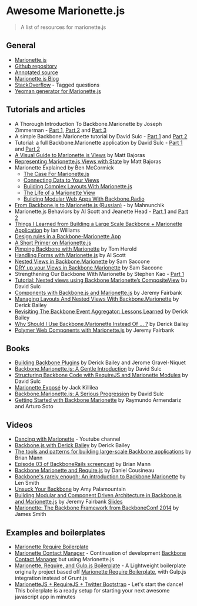 # Awesome Marionette.js

> A list of resources for marionette.js

## General

- [Marionette.js](http://marionettejs.com/)
- [Github repository](https://github.com/marionettejs/backbone.marionette)
- [Annotated source](http://marionettejs.com/annotated-src/backbone.marionette)
- [Marionette.js Blog](http://marionettejs.github.io/)
- [StackOverflow](http://stackoverflow.com/questions/tagged/marionette) - Tagged questions
- [Yeoman generator for Marionette.js](https://github.com/mrichard/generator-marionette)

## Tutorials and articles

- A Thorough Introduction To Backbone.Marionette by Joseph Zimmerman - [Part 1](http://www.smashingmagazine.com/2013/02/11/introduction-backbone-marionette/), [Part 2](http://www.smashingmagazine.com/2013/04/02/thorough-introduction-backbone-marionette-part-2-modules/) and [Part 3](http://www.smashingmagazine.com/2014/06/05/thorough-introduction-backbone-marionette-part-3/)
- A simple Backbone.Marionette tutorial by David Sulc - [Part 1](http://davidsulc.com/blog/2012/04/15/a-simple-backbone-marionette-tutorial/) and [Part 2](http://davidsulc.com/blog/2012/04/22/a-simple-backbone-marionette-tutorial-part-2/)
- Tutorial: a full Backbone.Marionette application by David Sulc - [Part 1](http://davidsulc.com/blog/2012/05/06/tutorial-a-full-backbone-marionette-application-part-1/) and [Part 2](http://davidsulc.com/blog/2012/05/13/tutorial-a-full-backbone-marionette-application-part-2/)
- [A Visual Guide to Marionette.js Views](http://www.artandlogic.com/blog/2013/03/a-visual-guide-to-marionette-js-views/) by Matt Bajoras
- [Representing Marionette.js Views with State](http://www.artandlogic.com/blog/2013/06/representing-marionette-js-views-with-state/) by Matt Bajoras
- Marionette Explained by Ben McCormick
  - [The Case For Marionette.js](http://benmccormick.org/2014/12/02/the-case-for-marionette-js/)
  - [Connecting Data to Your Views](http://benmccormick.org/2014/12/10/marionette-explained-connecting-your-data-to-your-views/)
  - [Building Complex Layouts With Marionette.js](http://benmccormick.org/2014/12/22/building-complex-layouts-with-marionette-js/)
  - [The Life of a Marionette View](http://benmccormick.org/2015/01/05/marionette-view-life-cycles/)
  - [Building Modular Web Apps With Backbone.Radio](http://benmccormick.org/2015/01/26/backbone-radio/)
- [From Backbone.js to Marionette.js (Russian)](http://habrahabr.ru/post/207730/) - by Mahnunchik
- Marionette.js Behaviors by Al Scott and Jeanette Head - [Part 1](http://spin.atomicobject.com/2014/09/11/marionette-behaviors-overview/) and [Part 2](http://spin.atomicobject.com/2014/09/12/testing-marionette-js-behaviors/)
- [Things I Learned from Building a Large Scale Backbone + Marionette Application](http://authenticff.com/journal/building-large-scale-backbone-marionette-applications) by Ian Williams
- [Design rules in a Backbone-Marionette App](http://cloudandcode.tumblr.com/post/98671637921/design-rules-in-a-backbone-marionette-app)
- [A Short Primer on Marionette.js](http://cloudandcode.tumblr.com/post/98265035816/a-short-primer-on-marionette-js)
- [Pimping Backbone with Marionette](http://scm.io/blog/hack/2014/09/backbone-marionette/) by Tom Herold
- [Handling Forms with Marionette.js](http://spin.atomicobject.com/2013/11/25/forms-marionette-js-backbone/) by Al Scott
- [Nested Views in Backbone.Marionette](http://blog.mojotech.com/nested-views-in-backbone-marionette/) by Sam Saccone
- [DRY up your Views in Backbone Marionette](http://blog.mojotech.com/dry-up-your-views-in-backbone-marionette/) by Sam Saccone
- Strengthening Our Backbone With Marionette by Stephen Kao - [Part 1](http://tech.kinja.com/strengthening-our-backbone-with-marionette-part-i-1583630931)
- [Tutorial: Nested views using Backbone Marionette’s CompositeView](http://davidsulc.com/blog/2013/02/03/tutorial-nested-views-using-backbone-marionettes-compositeview/) bu David Sulc
- [Components with Backbone.js and Marionette.js](http://blog.jeremyfairbank.com/javascript/components-with-backbone-js-and-marionette-js/) by Jeremy Fairbank
- [Managing Layouts And Nested Views With Backbone.Marionette](http://lostechies.com/derickbailey/2012/03/22/managing-layouts-and-nested-views-with-backbone-marionette/) by Derick Bailey
- [Revisiting The Backbone Event Aggregator: Lessons Learned](http://lostechies.com/derickbailey/2012/04/03/revisiting-the-backbone-event-aggregator-lessons-learned/) by Derick Bailey
- [Why Should I Use Backbone.Marionette Instead Of … ?](http://lostechies.com/derickbailey/2012/06/13/why-should-i-use-backbone-marionette-instead-of-%E2%80%A6/) by Derick Bailey
- [Polymer Web Components with Marionette.js](http://blog.jeremyfairbank.com/javascript/polymer-web-components-with-marionette-js/) by Jeremy Fairbank

## Books

- [Building Backbone Plugins](https://leanpub.com/building-backbone-plugins) by Derick Bailey and Jerome Gravel-Niquet
- [Backbone.Marionette.js: A Gentle Introduction](https://leanpub.com/marionette-gentle-introduction) by David Sulc
- [Structuring Backbone Code with RequireJS and Marionette Modules](https://leanpub.com/structuring-backbone-with-requirejs-and-marionette) by David Sulc
- [Marionette Exposé](https://leanpub.com/marionetteexpose) by Jack Killilea
- [Backbone.Marionette.js: A Serious Progression](https://leanpub.com/marionette-serious-progression) by David Sulc
- [Getting Started with Backbone Marionette](http://www.amazon.com/dp/1783284250/) by Raymundo Armendariz and Arturo Soto

## Videos

- [Dancing with Marionette](https://www.youtube.com/channel/UC6dVRPnSACav2AYB5XG7BZw) - Youtube channel
- [Backbone.js with Derick Bailey](https://www.youtube.com/watch?v=VERQEr-bVTs) by Derick Bailey
- [The tools and patterns for building large-scale Backbone applications](https://www.youtube.com/watch?v=qWr7x9wk6_c) by Brian Mann
- [Episode 03 of BackboneRails screencast](https://www.youtube.com/watch?v=KT31H3Ayliw) by Brian Mann
- [Backbone Marionette and Require.js](https://www.youtube.com/watch?v=4K4JKtAGPu4) by Daniel Cousineau
- [Backbone's rarely enough: An introduction to Backbone Marionette](https://www.youtube.com/watch?v=fZJMF4SOKm4) by Len Smith
- [Unsuck Your Backbone](http://www.youtube.com/watch?v=0o2whtCJw8I) by Amy Palamountain
- [Building Modular and Component Driven Architecture in Backbone.js and Marionette.js](https://www.youtube.com/watch?v=PrQSpdWkN6Q) by Jeremy Fairbank [Slides](http://presentboldly.com/jfairbank/modular-and-component-driven-architecture-in-marionettejs/)
- [Marionette: The Backbone Framework from BackboneConf 2014](https://www.youtube.com/watch?v=EvQnntaqVdE&index=13&list=PLlgxAbM67lYIGw8DnANC7VgREbzJRQged) by James Smith

## Examples and boilerplates

- [Marionette Require Boilerplate](https://github.com/BoilerplateMVC/Marionette-Require-Boilerplate)
- [Marionette Contact Manager](https://github.com/dmytroyarmak/marionette-contact-manager) - Continuation of development [Backbone Contact Manager](https://github.com/dmytroyarmak/backbone-contact-manager) but using Marionette.js
- [Marionette, Require, and Gulp.js Boilerplate](https://github.com/jroeckle/Marionette-Require-Gulpjs-Boilerplate) - A Lightweight boilerplate originally project based off [Marionette Require Boilerplate](https://github.com/BoilerplateMVC/Marionette-Require-Boilerplate), with Gulp.js integration instead of Grunt.js
- [MarionetteJS + RequireJS + Twitter Bootstrap](https://github.com/ajaxray/marionette-boilerplate) - Let's start the dance! This boilerplate is a ready setup for starting your next awesome javascript app in minutes
